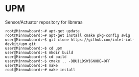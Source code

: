 # UPM


Sensor/Actuator repository for libmraa

    root@Minnowboard:~# apt-get update
    root@Minnowboard:~# apt-get install cmake pkg-config swig
    user@Minnowboard:~$ git clone https://github.com/intel-iot-devkit/upm.git
    user@Minnowboard:~$ cd upm
    user@Minnowboard:~$ mkdir build
    user@Minnowboard:~$ cd build
    user@Minnowboard:~$ cmake .. -DBUILDSWIGNODE=OFF
    user@Minnowboard:~$ make
    root@Minnowboard:~# make install
